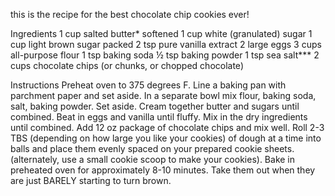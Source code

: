 this is the recipe for the best chocolate chip cookies ever!

Ingredients
1 cup salted butter* softened
1 cup white (granulated) sugar
1 cup light brown sugar packed
2 tsp pure vanilla extract
2 large eggs
3 cups all-purpose flour
1 tsp baking soda
½ tsp baking powder
1 tsp sea salt***
2 cups chocolate chips (or chunks, or chopped chocolate)

Instructions
Preheat oven to 375 degrees F. Line a baking pan with parchment paper and set aside.
In a separate bowl mix flour, baking soda, salt, baking powder. Set aside.
Cream together butter and sugars until combined.
Beat in eggs and vanilla until fluffy.
Mix in the dry ingredients until combined.
Add 12 oz package of chocolate chips and mix well.
Roll 2-3 TBS (depending on how large you like your cookies) of dough at a time into balls and place them evenly spaced on your prepared cookie sheets. (alternately, use a small cookie scoop to make your cookies).
Bake in preheated oven for approximately 8-10 minutes. Take them out when they are just BARELY starting to turn brown.